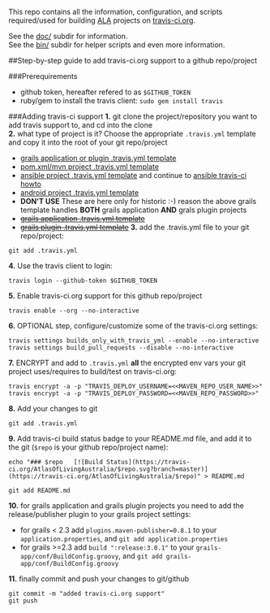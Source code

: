 This repo contains all the information, configuration, and scripts required/used for building [ALA](https://github.com/AtlasOfLivingAustralia) projects on [travis-ci.org](https://travis-ci.org).

See the [doc/](https://github.com/AtlasOfLivingAustralia/travis-build-configuration/tree/master/doc) subdir for information.  
See the [bin/](https://github.com/AtlasOfLivingAustralia/travis-build-configuration/tree/master/bin) subdir for helper scripts and even more information.

##Step-by-step guide to add travis-ci.org support to a github repo/project 

###Prerequirements
* github token, hereafter refered to as `$GITHUB_TOKEN`
* ruby/gem to install the travis client: `sudo gem install travis`

###Adding travis-ci support
**1.** git clone the project/repository you want to add travis support to, and cd into the clone  
**2.** what type of project is it? Choose the appropriate `.travis.yml` template and copy it into the root of your git repo/project
* [grails application or plugin .travis.yml template](https://github.com/AtlasOfLivingAustralia/travis-build-configuration/blob/master/templates/travis-grails-app-or-plugin_template.yml)
* [pom.xml/mvn project .travis.yml template](https://github.com/AtlasOfLivingAustralia/travis-build-configuration/blob/master/templates/travis-java_template.yml)
* [ansible project .travis.yml template](https://github.com/AtlasOfLivingAustralia/travis-build-configuration/blob/master/templates/travis-ansible_template.yml) and continue to [ansible travis-ci howto](https://github.com/AtlasOfLivingAustralia/travis-build-configuration/tree/master/doc/ansible-playbook-from-travis.md)
* [android project .travis.yml template](https://github.com/AtlasOfLivingAustralia/travis-build-configuration/blob/master/templates/travis-android_template.yml)
* **DON'T USE** These are here only for historic :-) reason the above grails template handles **BOTH** grails application **AND** grals plugin projects
 * ~~[grails application .travis.yml template](https://github.com/AtlasOfLivingAustralia/travis-build-configuration/blob/master/templates/travis-grails_template.yml)~~
 * ~~[grails plugin .travis.yml template](https://github.com/AtlasOfLivingAustralia/travis-build-configuration/blob/master/templates/travis-grails-plugin_template.yml)~~
**3.** add the .travis.yml file to your git repo/project:
```
git add .travis.yml
```
**4.** Use the travis client to login:  
```
travis login --github-token $GITHUB_TOKEN
```
**5.** Enable travis-ci.org support for this github repo/project  
```
travis enable --org --no-interactive
```
**6.** OPTIONAL step, configure/customize some of the travis-ci.org settings:
```
travis settings builds_only_with_travis_yml --enable --no-interactive
travis settings build_pull_requests --disable --no-interactive
```
**7.** ENCRYPT and add to `.travis.yml` **all** the encrypted env vars your git project uses/requires to build/test on travis-ci.org:
```
travis encrypt -a -p "TRAVIS_DEPLOY_USERNAME=<<MAVEN_REPO_USER_NAME>>"
travis encrypt -a -p "TRAVIS_DEPLOY_PASSWORD=<<MAVEN_REPO_PASSWORD>>"
```
**8.** Add your changes to git
```
git add .travis.yml
```
**9.** Add travis-ci build status badge to your README.md file, and add it to the git (`$repo` is your github repo/project name):
```
echo "### $repo   [![Build Status](https://travis-ci.org/AtlasOfLivingAustralia/$repo.svg?branch=master)](https://travis-ci.org/AtlasOfLivingAustralia/$repo)" > README.md

git add README.md
```
**10.** for grails application and grails plugin projects you need to add the release/publisher plugin to your grails project settings:
* for grails < 2.3 add `plugins.maven-publisher=0.8.1` to your `application.properties`, and `git add application.properties` 
* for grails >=2.3 add `build ":release:3.0.1"` to your `grails-app/conf/BuildConfig.groovy`, and `git add grails-app/conf/BuildConfig.groovy`

**11.** finally commit and push your changes to git/github
```
git commit -m "added travis-ci.org support"
git push
```
